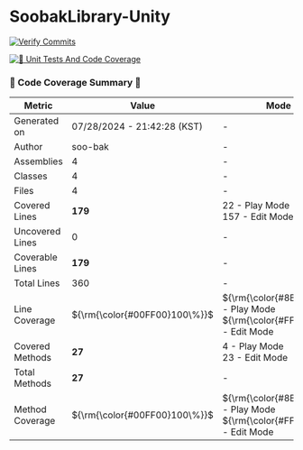 # SoobakLibrary-Unity

[![Verify Commits](https://github.com/soo-bak/SoobakLibrary-Unity/actions/workflows/verify-commits.yml/badge.svg?event=pull_request)](https://github.com/soo-bak/SoobakLibrary-Unity/actions/workflows/verify-commits.yml)

[![🧪 Unit Tests And Code Coverage](https://github.com/soo-bak/SoobakLibrary-Unity/actions/workflows/UnitTestsAndCodeCoverage.yml/badge.svg)](https://github.com/soo-bak/SoobakLibrary-Unity/actions/workflows/UnitTestsAndCodeCoverage.yml)
  ### 🍉 Code Coverage Summary 🧐

  | Metric               | Value                        | Mode Details    |
  |----------------------|------------------------------|----------|
  | Generated on         | 07/28/2024 - 21:42:28 (KST)    | -        |
  | Author               | soo-bak         | -        |
  | Assemblies           | 4     | -        |
  | Classes              | 4        | -        |
  | Files                | 4          | -        |
  | Covered Lines        | **179**   | 22 - Play Mode<br> 157 - Edit Mode |
  | Uncovered Lines      | 0 | -        |
  | Coverable Lines      | **179** | -        |
  | Total Lines          | 360     | -        |
  | Line Coverage        | $\{\\rm{\color{#00FF00}100\\%}}$     | $\{\\rm{\color{#8B0000}12.3\\%}}$ - Play Mode<br> $\{\\rm{\color{#FFD700}87.7\\%}}$ - Edit Mode |
  | Covered Methods      | **27** | 4 - Play Mode<br> 23 - Edit Mode |
  | Total Methods        | **27**   | -        |
  | Method Coverage      | $\{\\rm{\color{#00FF00}100\\%}}$   | $\{\\rm{\color{#8B0000}14.8\\%}}$ - Play Mode<br> $\{\\rm{\color{#FFD700}85.2\\%}}$ - Edit Mode |
  

  
